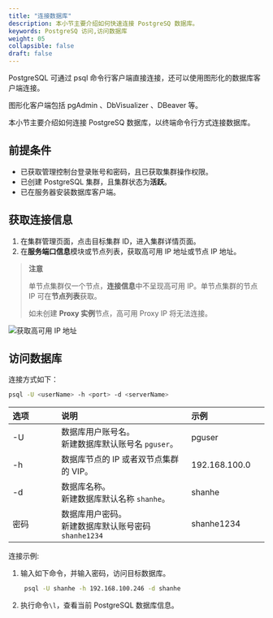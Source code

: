 ```yaml
---
title: "连接数据库"
description: 本小节主要介绍如何快速连接 PostgreSQ 数据库。 
keywords: PostgreSQ 访问,访问数据库
weight: 05
collapsible: false
draft: false
---
```




PostgreSQL 可通过 psql 命令行客户端直接连接，还可以使用图形化的数据库客户端连接。

图形化客户端包括 pgAdmin 、DbVisualizer 、DBeaver 等。

本小节主要介绍如何连接 PostgreSQ 数据库，以终端命令行方式连接数据库。

## 前提条件

- 已获取管理控制台登录账号和密码，且已获取集群操作权限。
- 已创建 PostgreSQL 集群，且集群状态为**活跃**。
- 已在服务器安装数据库客户端。

## 获取连接信息

1. 在集群管理页面，点击目标集群 ID，进入集群详情页面。
2. 在**服务端口信息**模块或节点列表，获取高可用 IP 地址或节点 IP 地址。

> **注意**
> 
> 单节点集群仅一个节点，**连接信息**中不呈现高可用 IP。单节点集群的节点 IP 可在**节点列表**获取。
>
> 如未创建 **Proxy 实例**节点，高可用 Proxy IP 将无法连接。

![获取高可用 IP 地址](../../../_images/check_access_info.png)

## 访问数据库
   
连接方式如下：

```bash
psql -U <userName> -h <port> -d <serverName> 
```

|<span style="display:inline-block;width:80px">选项</span> |<span style="display:inline-block;width:240px">说明</span>|<span style="display:inline-block;width:280px">示例</span> |
|:----|:----|:----|
|-U           |数据库用户账号名。<br>新建数据库默认账号名 `pguser`。      | pguser |
|-h          |数据库节点的 IP 或者双节点集群的 VIP。                 |192.168.100.0|
|-d          |数据库名称。 <br>新建数据库默认名称 `shanhe`。            | shanhe |
|密码          |数据库用户密码。<br>新建数据库默认账号密码`shanhe1234`              | shanhe1234 |

连接示例:

1. 输入如下命令，并输入密码，访问目标数据库。
   
   ```bash
    psql -U shanhe -h 192.168.100.246 -d shanhe
   ```

2. 执行命令`\l`，查看当前 PostgreSQL 数据库信息。
  